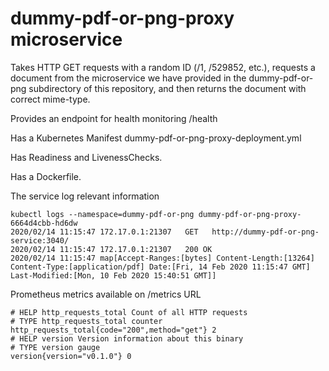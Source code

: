 # dummy-pdf-or-png-proxy microservice


Takes HTTP GET requests with a random ID (/1, /529852, etc.), requests a document from the microservice we have provided in the dummy-pdf-or-png subdirectory of this repository, and then returns the document with correct mime-type.

Provides an endpoint for health monitoring /health

Has a Kubernetes Manifest dummy-pdf-or-png-proxy-deployment.yml

Has Readiness and LivenessChecks.

Has a Dockerfile.

The service log relevant information
```
kubectl logs --namespace=dummy-pdf-or-png dummy-pdf-or-png-proxy-6664d4cbb-hd6dw
2020/02/14 11:15:47 172.17.0.1:21307   GET   http://dummy-pdf-or-png-service:3040/
2020/02/14 11:15:47 172.17.0.1:21307   200 OK
2020/02/14 11:15:47 map[Accept-Ranges:[bytes] Content-Length:[13264] Content-Type:[application/pdf] Date:[Fri, 14 Feb 2020 11:15:47 GMT] Last-Modified:[Mon, 10 Feb 2020 15:40:51 GMT]]
```

Prometheus  metrics  available on /metrics URL
```
# HELP http_requests_total Count of all HTTP requests
# TYPE http_requests_total counter
http_requests_total{code="200",method="get"} 2
# HELP version Version information about this binary
# TYPE version gauge
version{version="v0.1.0"} 0
```

